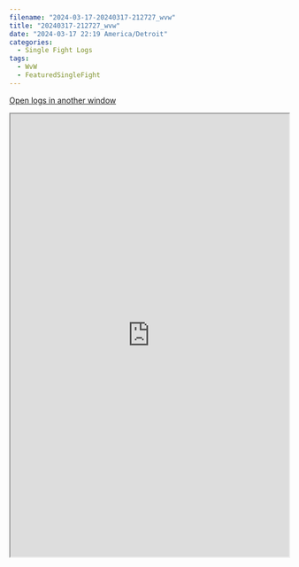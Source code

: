 ```yaml
---
filename: "2024-03-17-20240317-212727_wvw"
title: "20240317-212727_wvw"
date: "2024-03-17 22:19 America/Detroit"
categories:
  - Single Fight Logs
tags:
  - WvW
  - FeaturedSingleFight
---
```

<a href="https://wvw.report/vDvt-20240317-212727_wvw" target="_blank">Open logs in another window</a>


<iframe src="https://wvw.report/vDvt-20240317-212727_wvw" width="100%" height="800" style="display:block; margin: 0 auto;"> </iframe>